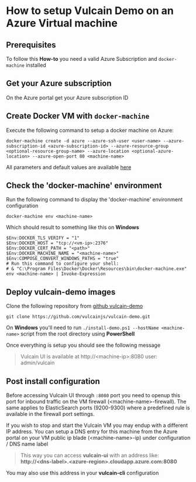 # How to setup Vulcain Demo on an Azure Virtual machine

## Prerequisites
To follow this **How-to** you need a valid Azure Subscription and `docker-machine` installed 

## Get your Azure subscription
On the Azure portal get your Azure subscription ID

## Create Docker VM with `docker-machine`
Execute the following command to setup a docker machine on Azure:
```
docker-machine create -d azure --azure-ssh-user <user-name> --azure-subscription-id <azure-subscription-id> --azure-resource-group <optional-resource-group-name> --azure-location <optional-azure-location> --azure-open-port 80 <machine-name>
```
All parameters and default values are available [here](https://docs.docker.com/machine/drivers/azure/#options)


## Check the 'docker-machine' environment
Run the following command to display the 'docker-machine' environment configuration

```
docker-machine env <machine-name>
```

Which should result to something like this on **Windows**
```
$Env:DOCKER_TLS_VERIFY = "1"
$Env:DOCKER_HOST = "tcp://<vm-ip>:2376"
$Env:DOCKER_CERT_PATH = "<path>"
$Env:DOCKER_MACHINE_NAME = "<machine-name>"
$Env:COMPOSE_CONVERT_WINDOWS_PATHS = "true"
# Run this command to configure your shell:
# & "C:\Program Files\Docker\Docker\Resources\bin\docker-machine.exe" env <machine-name> | Invoke-Expression
```
## Deploy vulcain-demo images
Clone the following repository from [github vulcain-demo](https://github.com/vulcainjs/vulcain-demo.git)

`git clone https://github.com/vulcainjs/vulcain-demo.git`

On **Windows** you'll need to run `./install-demo.ps1 --hostName <machine-name>` script from the root directory using **PowerShell**

Once everything is setup you should see the following message

> Vulcain UI is available at http://\<machine-ip>\:8080 user: admin/vulcain

## Post install configuration
Before accessing Vulcain UI through `:8080` port you need to openup this port for inbound traffic on the VM firewall (\<machine-name>-firewall). The same applies to ElasticSearch ports (9200-9300) where a predefined rule is available in the firewall port settings.

If you wish to stop and start the Vulcain VM you may endup with a different IP address. You can setup a DNS entry for this machine from the Azure portal on your VM public ip blade (\<machine-name>-ip) under configuration / DNS name label
> This way you can access **vulcain-ui** with an address like:<br/>
> **http://\<dns-label>.\<azure-region>.cloudapp.azure.com:8080**

You may also use this address in your **vulcain-cli** configuration
